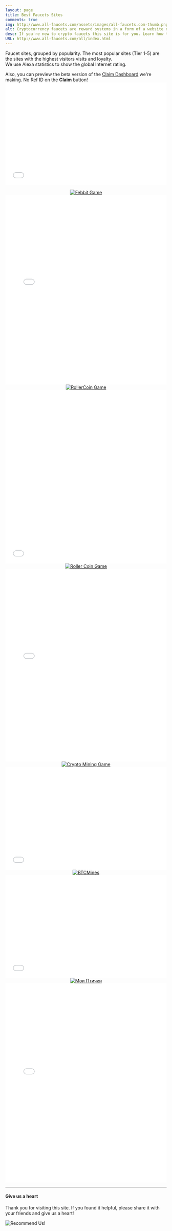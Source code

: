 ```yaml
---
layout: page
title: Best Faucets Sites
comments: true
img: http://www.all-faucets.com/assets/images/all-faucets.com-thumb.png
alt: Cryptocurrency faucets are reward systems in a form of a website or an app that dispense free coins.
desc: If you're new to crypto faucets this site is for you. Learn how to maximize the value of your time and effort while claiming from free bitcoin faucet sites.
URL: http://www.all-faucets.com/all/index.html
---
```

<link rel="stylesheet" href="https://cdnjs.cloudflare.com/ajax/libs/normalize/5.0.0/normalize.min.css">

Faucet sites, grouped by popularity. The most popular sites (Tier 1-5) are the sites with the highest visitors visits and loyalty. <br>
We use Alexa statistics to show the global Internet rating.
<p>
Also, you can preview the beta version of the <a href="http://www.all-faucets.com/dashboard.html">Claim Dashboard</a> we're making. No Ref ID on the <b>Claim</b> button!

<iframe src='tier_1.html' scrolling='no' style='width:100%; height:320px; border:0px; padding:0; overflow:hidden' allowtransparency='true'></iframe>

<center><a href="http://bit.ly/www-febbit" target="_blank"><img src="//www.all-faucets.com/assets/images/febbit-ad.gif" alt="Febbit Game"></a></center>

<iframe src='tier_2.html' scrolling='no' style='width:100%; height:590px; border:0px; padding:0; overflow:hidden' allowtransparency='true'></iframe>

<center><a href="http://bit.ly/www-rollercoin" target="_blank"><img src="//www.all-faucets.com/assets/images/rollercoin-ad.gif" alt="RollerCoin Game"></a></center>

<iframe src='tier_3.html' scrolling='no' style='width:100%; height:540px; border:0px; padding:0; overflow:hidden' allowtransparency='true'></iframe>

<center><a href="http://bit.ly/www-rollercoin" target="_blank"><img src="//rollercoin.com/static/img/referral/banners/ref_72890.gif" alt="Roller Coin Game"/></a></center>

<iframe src='tier_4.html' scrolling='no' style='width:100%; height:600px; border:0px; padding:0; overflow:hidden' allowtransparency='true'></iframe>

<center><a href="http://bit.ly/www-cryptomininggame" target="_blank"><img src="//www.all-faucets.com/assets/images/cryptomininggame-ad.gif" alt="Crypto Mining Game"></a></center>

<iframe src='tier_5.html' scrolling='no' style='width:100%; height:320px; border:0px; padding:0; overflow:hidden' allowtransparency='true'></iframe>

<center><a href="http://bit.ly/www-btcmines" target="_blank"><img src="//www.all-faucets.com/assets/images/btcmines-ad.gif" alt="BTCMines"></a></center>

<iframe src='tier_6.html' scrolling='no' style='width:100%; height:320px; border:0px; padding:0; overflow:hidden' allowtransparency='true'></iframe>

<center><a href="http://bit.ly/my-birds" target="_blank"><img src="https://my-birds.org/img/promo/728.gif" alt="Мои Птички"></a></center>

<iframe src='tier_7.html' scrolling='no' style='width:100%; height:620px; border:0px; padding:0; overflow:hidden' allowtransparency='true'></iframe>

---
#### Give us a heart

Thank you for visiting this site. If you found it helpful, please share it with your friends and give us a heart!

<img src="//www.all-faucets.com/assets/images/heart.gif" alt="Recommend Us!"/>
